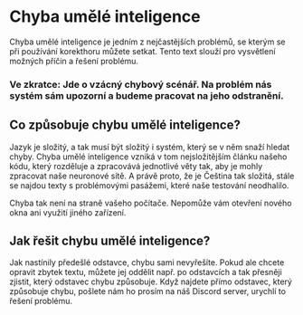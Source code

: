 # Chyba umělé inteligence
Chyba umělé inteligence je jedním z nejčastějších problémů, se kterým se při používání korekthoru můžete setkat. Tento text slouží pro vysvětlení možných příčin a řešení problému.

### Ve zkratce: Jde o vzácný chybový scénář. Na problém nás systém sám upozorní a budeme pracovat na jeho odstranění.

## Co způsobuje chybu umělé inteligence?
Jazyk je složitý, a tak musí být složitý i systém, který se v něm snaží hledat chyby. Chyba umělé inteligence vzniká v tom nejsložitějším článku našeho kódu, který rozděluje a zpracovává jednotlivé věty tak, aby je mohly zpracovat naše neuronové sítě. A právě proto, že je Čeština tak složitá, stále se najdou texty s problémovými pasážemi, které naše testování neodhalilo. 

Chyba tak není na straně vašeho počítače. Nepomůže vám otevření nového okna ani využití jiného zařízení.

## Jak řešit chybu umělé inteligence?
Jak nastínily předešlé odstavce, chybu sami nevyřešíte. Pokud ale chcete opravit zbytek textu, můžete jej oddělit např. po odstavcích a tak přesněji zjistit, který odstavec chybu způsobuje. Když najdete přímo odstavec, který způsobuje chybu, pošlete nám ho prosím na náš Discord server, urychlí to řešení problému.
